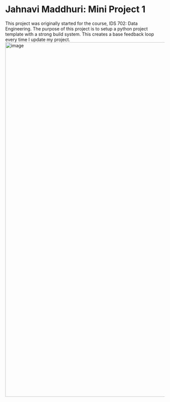 # Jahnavi Maddhuri: Mini Project 1
This project was originally started for the course, IDS 702: Data Engineering.
The purpose of this project is to setup a python project template with a strong build system.
This creates a base feedback loop every time I update my project.
<img width="1119" alt="image" src="https://github.com/user-attachments/assets/1f3f54a5-93c0-4957-a656-e3d5716ea906">

